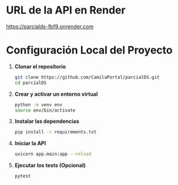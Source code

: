 # URL de la API en Render

https://parcialds-fbf9.onrender.com

# Configuración Local del Proyecto

1. **Clonar el repositorio**
    ```bash
    git clone https://github.com/CamilaPortal/parcialDS.git
    cd parcialDS
    ```

2. **Crear y activar un entorno virtual**
    ```bash
    python -m venv env
    source env/bin/activate
    ```

3. **Instalar las dependencias**
    ```bash
    pip install -r requirements.txt
    ```

4. **Iniciar la API**
    ```bash
    uvicorn app.main:app --reload
    ```

5. **Ejecutar los tests (Opcional)**
    ```bash
    pytest
    ```
